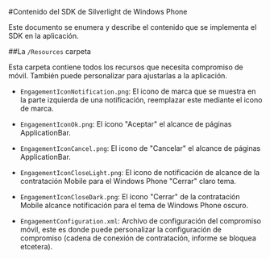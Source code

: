 <properties 
    pageTitle="Contenido del SDK de Silverlight de Windows Phone" 
    description="Obtenga información sobre el contenido del SDK de Silverlight de Windows Phone para Azure Mobile compromiso"                     
    services="mobile-engagement" 
    documentationCenter="mobile" 
    authors="piyushjo" 
    manager="dwrede"
    editor="" />

<tags 
    ms.service="mobile-engagement" 
    ms.workload="mobile" 
    ms.tgt_pltfrm="mobile-windows-phone"
    ms.devlang="na"
    ms.topic="article"
    ms.date="08/19/2016" 
    ms.author="piyushjo" />
    
#<a name="windows-phone-silverlight-sdk-content"></a>Contenido del SDK de Silverlight de Windows Phone

Este documento se enumera y describe el contenido que se implementa el SDK en la aplicación.

##<a name="the-resources-folder"></a>La `/Resources` carpeta 

Esta carpeta contiene todos los recursos que necesita compromiso de móvil. También puede personalizar para ajustarlas a la aplicación.

- `EngagementIconNotification.png`: El icono de marca que se muestra en la parte izquierda de una notificación, reemplazar este mediante el icono de marca.

- `EngagementIconOk.png`: El icono "Aceptar" el alcance de páginas ApplicationBar.
 
- `EngagementIconCancel.png`: El icono de "Cancelar" el alcance de páginas ApplicationBar.
 
- `EngagementIconCloseLight.png`: El icono de notificación de alcance de la contratación Mobile para el Windows Phone "Cerrar" claro tema.
 
- `EngagementIconCloseDark.png`: El icono "Cerrar" de la contratación Mobile alcance notificación para el tema de Windows Phone oscuro.

- `EngagementConfiguration.xml`: Archivo de configuración del compromiso móvil, este es donde puede personalizar la configuración de compromiso (cadena de conexión de contratación, informe se bloquea etcetera).
 
